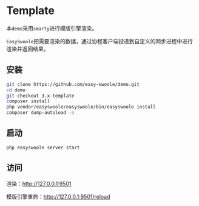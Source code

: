 # Template

本`demo`采用`smarty`进行模版引擎渲染。

`EasySwoole`把需要渲染的数据，通过协程客户端投递到自定义的同步进程中进行渲染并返回结果。

## 安装

```bash
git clone https://github.com/easy-swoole/demo.git
cd demo
git checkout 3.x-template
composer install
php vendor/easyswoole/easyswoole/bin/easyswoole install
composer dump-autoload -o
```

## 启动

```
php easyswoole server start 
```

## 访问

渲染：http://127.0.0.1:9501

模版引擎重启：http://127.0.0.1:9501/reload